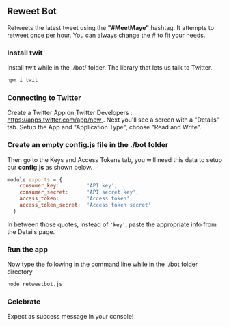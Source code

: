 ## Reweet Bot 

Retweets the latest tweet using the **"#MeetMaye"** hashtag. 
It attempts to retweet once per hour. You can always change the # to fit your needs.

### Install twit

Install twit while in the ./bot/ folder. The library that lets us talk to Twitter.

```bash
npm i twit
```
 
### Connecting to Twitter 

Create a Twitter App on Twitter Developers : [https://apps.twitter.com/app/new ](https://apps.twitter.com/app/new). Next you'll see a screen with a "Details" tab. Setup the App and "Application Type", choose "Read and Write". 

### Create an empty config.js file in the ./bot folder

Then go to the Keys and Access Tokens tab, you will need this data to setup our **config.js** as shown below.
 
```js
module.exports = {
    consumer_key:         'API key',
    consumer_secret:      'API secret key',
    access_token:         'Access token',
    access_token_secret:  'Access token secret'
  }
``` 

In between those quotes, instead of `'key'`, paste the appropriate info from the Details page. 

### Run the app

Now type the following in the command line while in the ./bot folder directory
 
```bash
node retweetbot.js
``` 

### Celebrate

Expect as success message in your console! 